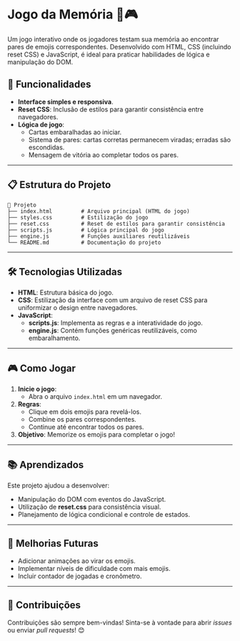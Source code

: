 # Jogo da Memória 🧠🎮

Um jogo interativo onde os jogadores testam sua memória ao encontrar pares de emojis correspondentes. Desenvolvido com HTML, CSS (incluindo reset CSS) e JavaScript, é ideal para praticar habilidades de lógica e manipulação do DOM.

## 🚀 Funcionalidades

- **Interface simples e responsiva**.
- **Reset CSS**: Inclusão de estilos para garantir consistência entre navegadores.
- **Lógica de jogo**:
  - Cartas embaralhadas ao iniciar.
  - Sistema de pares: cartas corretas permanecem viradas; erradas são escondidas.
  - Mensagem de vitória ao completar todos os pares.

---

## 📋 Estrutura do Projeto

```plaintext
📂 Projeto
├── index.html         # Arquivo principal (HTML do jogo)
├── styles.css         # Estilização do jogo
├── reset.css          # Reset de estilos para garantir consistência
├── scripts.js         # Lógica principal do jogo
├── engine.js          # Funções auxiliares reutilizáveis
└── README.md          # Documentação do projeto
```

---

## 🛠️ Tecnologias Utilizadas

- **HTML**: Estrutura básica do jogo.
- **CSS**: Estilização da interface com um arquivo de reset CSS para uniformizar o design entre navegadores.
- **JavaScript**:
  - **scripts.js**: Implementa as regras e a interatividade do jogo.
  - **engine.js**: Contém funções genéricas reutilizáveis, como embaralhamento.

---

## 🎮 Como Jogar

1. **Inicie o jogo**:
   - Abra o arquivo `index.html` em um navegador.
2. **Regras**:
   - Clique em dois emojis para revelá-los.
   - Combine os pares correspondentes.
   - Continue até encontrar todos os pares.
3. **Objetivo**: Memorize os emojis para completar o jogo!

---

## 📚 Aprendizados

Este projeto ajudou a desenvolver:
- Manipulação do DOM com eventos do JavaScript.
- Utilização de **reset.css** para consistência visual.
- Planejamento de lógica condicional e controle de estados.

---

## 🌟 Melhorias Futuras

- Adicionar animações ao virar os emojis.
- Implementar níveis de dificuldade com mais emojis.
- Incluir contador de jogadas e cronômetro.

---

## 🤝 Contribuições

Contribuições são sempre bem-vindas! Sinta-se à vontade para abrir *issues* ou enviar *pull requests*! 😊
